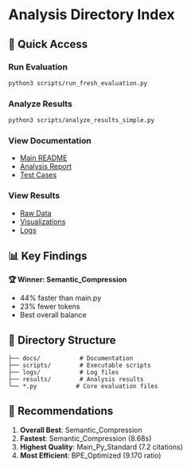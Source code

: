 # Analysis Directory Index

## 🚀 Quick Access

### Run Evaluation
```bash
python3 scripts/run_fresh_evaluation.py
```

### Analyze Results  
```bash
python3 scripts/analyze_results_simple.py
```

### View Documentation
- [Main README](docs/README.md)
- [Analysis Report](results/analysis_reports/ANALYSIS_REPORT.md)
- [Test Cases](docs/tokenization_test.txt)

### View Results
- [Raw Data](results/raw_data/)
- [Visualizations](results/visualizations/)
- [Logs](logs/)

## 📊 Key Findings

**🏆 Winner: Semantic_Compression**
- 44% faster than main.py
- 23% fewer tokens
- Best overall balance

## 📁 Directory Structure

```
├── docs/           # Documentation
├── scripts/        # Executable scripts  
├── logs/           # Log files
├── results/        # Analysis results
└── *.py           # Core evaluation files
```

## 🎯 Recommendations

1. **Overall Best**: Semantic_Compression
2. **Fastest**: Semantic_Compression (8.68s)
3. **Highest Quality**: Main_Py_Standard (7.2 citations)
4. **Most Efficient**: BPE_Optimized (9.170 ratio)
